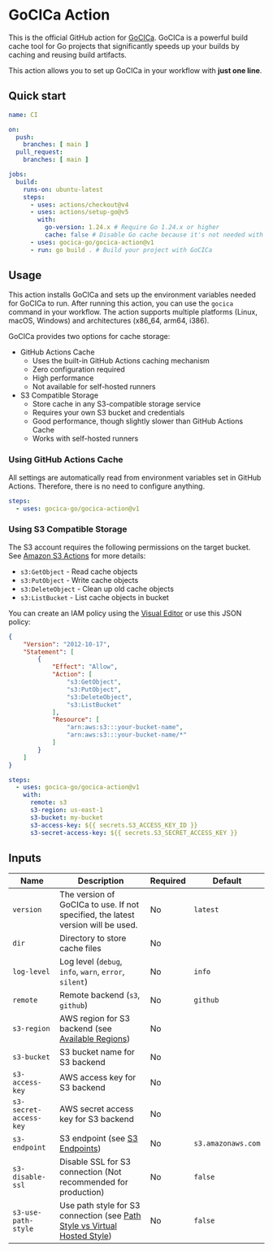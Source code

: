 # GoCICa Action

This is the official GitHub action for [GoCICa](https://github.com/gocica-go/gocica). GoCICa is a powerful build cache tool for Go projects that significantly speeds up your builds by caching and reusing build artifacts.

This action allows you to set up GoCICa in your workflow with **just one line**.

## Quick start

```yaml
name: CI

on:
  push:
    branches: [ main ]
  pull_request:
    branches: [ main ]

jobs:
  build:
    runs-on: ubuntu-latest
    steps:
      - uses: actions/checkout@v4
      - uses: actions/setup-go@v5
        with:
          go-version: 1.24.x # Require Go 1.24.x or higher
          cache: false # Disable Go cache because it's not needed with GoCICa
      - uses: gocica-go/gocica-action@v1
      - run: go build . # Build your project with GoCICa
```

## Usage

This action installs GoCICa and sets up the environment variables needed for GoCICa to run. After running this action, you can use the `gocica` command in your workflow.
The action supports multiple platforms (Linux, macOS, Windows) and architectures (x86_64, arm64, i386).

GoCICa provides two options for cache storage:
- GitHub Actions Cache
  - Uses the built-in GitHub Actions caching mechanism
  - Zero configuration required
  - High performance
  - Not available for self-hosted runners
- S3 Compatible Storage
  - Store cache in any S3-compatible storage service
  - Requires your own S3 bucket and credentials
  - Good performance, though slightly slower than GitHub Actions Cache
  - Works with self-hosted runners

### Using GitHub Actions Cache

All settings are automatically read from environment variables set in GitHub Actions.
Therefore, there is no need to configure anything.

```yaml
steps:
  - uses: gocica-go/gocica-action@v1
```

### Using S3 Compatible Storage

The S3 account requires the following permissions on the target bucket. See [Amazon S3 Actions](https://docs.aws.amazon.com/IAM/latest/UserGuide/list_amazons3.html#amazons3-actions-as-permissions) for more details:
- `s3:GetObject` - Read cache objects
- `s3:PutObject` - Write cache objects
- `s3:DeleteObject` - Clean up old cache objects
- `s3:ListBucket` - List cache objects in bucket

You can create an IAM policy using the [Visual Editor](https://docs.aws.amazon.com/IAM/latest/UserGuide/access_policies_create-console.html) or use this JSON policy:

```json
{
    "Version": "2012-10-17",
    "Statement": [
        {
            "Effect": "Allow",
            "Action": [
                "s3:GetObject",
                "s3:PutObject",
                "s3:DeleteObject",
                "s3:ListBucket"
            ],
            "Resource": [
                "arn:aws:s3:::your-bucket-name",
                "arn:aws:s3:::your-bucket-name/*"
            ]
        }
    ]
}
```

```yaml
steps:
  - uses: gocica-go/gocica-action@v1
    with:
      remote: s3
      s3-region: us-east-1
      s3-bucket: my-bucket
      s3-access-key: ${{ secrets.S3_ACCESS_KEY_ID }}
      s3-secret-access-key: ${{ secrets.S3_SECRET_ACCESS_KEY }}
```

## Inputs

| Name | Description | Required | Default |
|------|-------------|----------|---------|
| `version` | The version of GoCICa to use. If not specified, the latest version will be used. | No | `latest` |
| `dir` | Directory to store cache files | No | |
| `log-level` | Log level (`debug`, `info`, `warn`, `error`, `silent`) | No | `info` |
| `remote` | Remote backend (`s3`, `github`) | No | `github` |
| `s3-region` | AWS region for S3 backend (see [Available Regions](https://docs.aws.amazon.com/general/latest/gr/s3.html)) | No | |
| `s3-bucket` | S3 bucket name for S3 backend | No | |
| `s3-access-key` | AWS access key for S3 backend | No | |
| `s3-secret-access-key` | AWS secret access key for S3 backend | No | |
| `s3-endpoint` | S3 endpoint (see [S3 Endpoints](https://docs.aws.amazon.com/general/latest/gr/s3.html)) | No | `s3.amazonaws.com` |
| `s3-disable-ssl` | Disable SSL for S3 connection (Not recommended for production) | No | `false` |
| `s3-use-path-style` | Use path style for S3 connection (see [Path Style vs Virtual Hosted Style](https://docs.aws.amazon.com/AmazonS3/latest/userguide/VirtualHosting.html)) | No | `false` |
